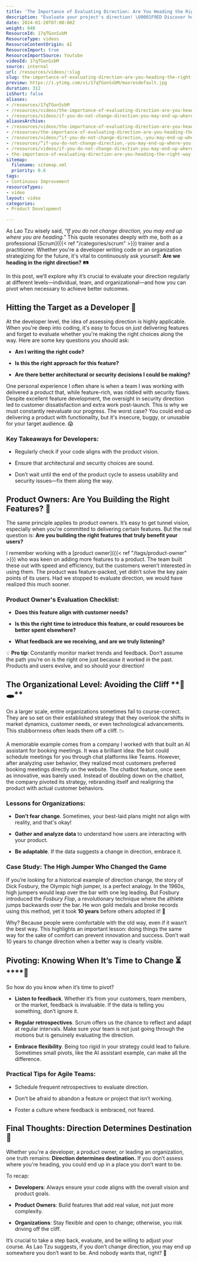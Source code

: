 ```yaml
---
title: 'The Importance of Evaluating Direction: Are You Heading the Right Way?'
description: "Evaluate your project's direction! \U0001F9ED Discover how to make informed choices and adapt in a changing world. Join us for insights and guidance! \U0001F4A1"
date: 2024-01-20T07:00:00Z
weight: 840
ResourceId: 17qTGonSsbM
ResourceType: videos
ResourceContentOrigin: AI
ResourceImport: true
ResourceImportSource: Youtube
videoId: 17qTGonSsbM
source: internal
url: /resources/videos/:slug
slug: the-importance-of-evaluating-direction-are-you-heading-the-right-way
preview: https://i.ytimg.com/vi/17qTGonSsbM/maxresdefault.jpg
duration: 312
isShort: false
aliases:
- /resources/17qTGonSsbM
- /resources/videos/the-importance-of-evaluating-direction-are-you-heading-the-right-way
- /resources/videos/if-you-do-not-change-direction-you-may-end-up-where-you-are-heading-lao-tzu
aliasesArchive:
- /resources/videos/the-importance-of-evaluating-direction-are-you-heading-the-right-way
- /resources/the-importance-of-evaluating-direction-are-you-heading-the-right-way
- /resources/videos/“if-you-do-not-change-direction,-you-may-end-up-where-you-are-heading-”-–-lao-tzu
- /resources/“if-you-do-not-change-direction,-you-may-end-up-where-you-are-heading-”-–-lao-tzu
- /resources/videos/if-you-do-not-change-direction-you-may-end-up-where-you-are-heading-lao-tzu
- the-importance-of-evaluating-direction-are-you-heading-the-right-way
sitemap:
  filename: sitemap.xml
  priority: 0.6
tags:
- Continuous Improvement
resourceTypes:
- video
layout: video
categories:
- Product Development

---
```

As Lao Tzu wisely said, _“If you do not change direction, you may end up where you are heading.”_ This quote resonates deeply with me, both as a professional [Scrum]({{< ref "/categories/scrum" >}}) trainer and a practitioner. Whether you're a developer writing code or an organization strategizing for the future, it's vital to continuously ask yourself: **Are we heading in the right direction?** 🛤️

In this post, we’ll explore why it’s crucial to evaluate your direction regularly at different levels—individual, team, and organizational—and how you can pivot when necessary to achieve better outcomes.

## **Hitting the Target as a Developer** **🎯**

At the developer level, the idea of assessing direction is highly applicable. When you're deep into coding, it's easy to focus on _just_ delivering features and forget to evaluate whether you're making the right choices along the way. Here are some key questions you should ask:

- **Am I writing the right code?**

- **Is this the right approach for this feature?**

- **Are there better architectural or security decisions I could be making?**

One personal experience I often share is when a team I was working with delivered a product that, while feature-rich, was riddled with security flaws. Despite excellent feature development, the oversight in security direction led to customer dissatisfaction and extra work post-launch. This is why we must constantly reevaluate our progress. The worst case? You could end up delivering a product with functionality, but it's insecure, buggy, or unusable for your target audience. 😱

### **Key Takeaways for Developers:**

- Regularly check if your code aligns with the product vision.

- Ensure that architectural and security choices are sound.

- Don’t wait until the end of the product cycle to assess usability and security issues—fix them along the way.

## **Product Owners: Are You Building the Right Features?** **🚀**

The same principle applies to product owners. It’s easy to get tunnel vision, especially when you're committed to delivering certain features. But the real question is: **Are you building the right features that truly benefit your users?**

I remember working with a [product owner]({{< ref "/tags/product-owner" >}}) who was keen on adding more features to a product. The team built these out with speed and efficiency, but the customers weren’t interested in using them. The product was feature-packed, yet didn’t solve the key pain points of its users. Had we stopped to evaluate direction, we would have realized this much sooner.

### **Product Owner's Evaluation Checklist:**

- **Does this feature align with customer needs?**

- **Is this the right time to introduce this feature, or could resources be better spent elsewhere?**

- **What feedback are we receiving, and are we truly listening?**

💡 **Pro tip**: Constantly monitor market trends and feedback. Don’t assume the path you’re on is the right one just because it worked in the past. Products and users evolve, and so should your direction!

## **The Organizational Level: Avoiding the Cliff** **🏢🕳****️**

On a larger scale, entire organizations sometimes fail to course-correct. They are so set on their established strategy that they overlook the shifts in market dynamics, customer needs, or even technological advancements. This stubbornness often leads them off a cliff. 📉

A memorable example comes from a company I worked with that built an AI assistant for booking meetings. It was a brilliant idea: the bot could schedule meetings for you through chat platforms like Teams. However, after analyzing user behavior, they realized most customers preferred booking meetings directly on the website. The chatbot feature, once seen as innovative, was barely used. Instead of doubling down on the chatbot, the company pivoted its strategy, rebranding itself and realigning the product with actual customer behaviors.

### **Lessons for Organizations:**

- **Don’t fear change**. Sometimes, your best-laid plans might not align with reality, and that's okay!

- **Gather and analyze data** to understand how users are interacting with your product.

- **Be adaptable**. If the data suggests a change in direction, embrace it.

### **Case Study: The High Jumper Who Changed the Game**

If you’re looking for a historical example of direction change, the story of Dick Fosbury, the Olympic high jumper, is a perfect analogy. In the 1960s, high jumpers would leap over the bar with one leg leading. But Fosbury introduced the _Fosbury Flop_, a revolutionary technique where the athlete jumps backwards over the bar. He won gold medals and broke records using this method, yet it took **10 years** before others adopted it! 🤯

Why? Because people were comfortable with the old way, even if it wasn’t the best way. This highlights an important lesson: doing things the same way for the sake of comfort can prevent innovation and success. Don’t wait 10 years to change direction when a better way is clearly visible.

## **Pivoting: Knowing When It’s Time to Change ⏳****🔄**

So how do you know when it’s time to pivot?

- **Listen to feedback**. Whether it’s from your customers, team members, or the market, feedback is invaluable. If the data is telling you something, don’t ignore it.

- **Regular retrospectives**. Scrum offers us the chance to reflect and adapt at regular intervals. Make sure your team is not just going through the motions but is genuinely evaluating the direction.

- **Embrace flexibility**. Being too rigid in your strategy could lead to failure. Sometimes small pivots, like the AI assistant example, can make all the difference.

### **Practical Tips for Agile Teams:**

- Schedule frequent retrospectives to evaluate direction.

- Don’t be afraid to abandon a feature or project that isn’t working.

- Foster a culture where feedback is embraced, not feared.

## **Final Thoughts: Direction Determines Destination 🧭**

Whether you're a developer, a product owner, or leading an organization, one truth remains: **Direction determines destination.** If you don’t assess where you're heading, you could end up in a place you don’t want to be.

To recap:

- **Developers**: Always ensure your code aligns with the overall vision and product goals.

- **Product Owners**: Build features that add real value, not just more complexity.

- **Organizations**: Stay flexible and open to change; otherwise, you risk driving off the cliff.

It’s crucial to take a step back, evaluate, and be willing to adjust your course. As Lao Tzu suggests, if you don’t change direction, you may end up somewhere you don’t want to be. And nobody wants that, right? 🚫
